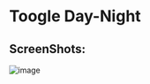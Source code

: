  # Toogle Day-Night

 ## ScreenShots:
 ![image](https://github.com/replyre/Day-Night-toggle/assets/121796450/621d39df-ccab-42af-ac95-642ccb579fa2)
